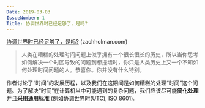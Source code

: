 ```yaml
---
Date: 2019-03-03
IssueNumber: 1
Title: 协调世界时已经足够了，是吗?
---
```


[协调世界时已经足够了，是吗?](https://zachholman.com/talk/utc-is-enough-for-everyone-right) (zachholman.com)

> 人类在糟糕的处理时间问题上似乎拥有一个很长很长的历史，所以当你思考如何解决一个时区导致的问题到想撞墙时，你只是人类历史上又一个不知如何处理时间问题的人。恭喜你。你并没有什么特别。

作者讨论了“时间”的发展历程，以及我们在这期间是如何糟糕的处理“时间”这个问题。为了解决“时间”在计算机当中可能遇到的复杂问题，我们应该尽可能**简化处理**并且**采用通用标准** (例如[协调世界时(UTC)](https://zh.wikipedia.org/wiki/%E5%8D%8F%E8%B0%83%E4%B8%96%E7%95%8C%E6%97%B6), [ISO 8601](https://zh.wikipedia.org/wiki/ISO_8601)).